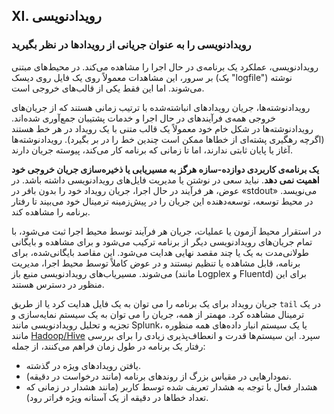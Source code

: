 ## XI. رویدادنویسی
### رویدادنویسی را به عنوان جریانی از رویدادها در نظر بگیرید

رویدادنویسی، عملکرد یک برنامه‌ی در حال اجرا را مشاهده می‌کند. در محیط‌های مبتنی بر سرور، این مشاهدات معمولاً روی یک فایل روی دیسک (یک "logfile") نوشته می‌شوند. اما این فقط یکی از قالب‌های خروجی است.

رویدادنوشته‌ها، جریان رویدادهای انباشته‌شده با ترتیب زمانی هستند که از جریان‌های خروجی همه‌ی فرآیندهای در حال اجرا و خدمات پشتیبان جمع‌آوری شده‌اند. رویدادنوشته‌ها در شکل خام خود معمولاً یک قالب متنی با یک رویداد در هر خط هستند (اگرچه رهگیری پشته‌ای از خطاها ممکن است چندین خط را در بر بگیرد). رویدادنوشته‌ها آغاز یا پایان ثابتی ندارند، اما تا زمانی که برنامه کار می‌کند، پیوسته جریان دارند.

**یک برنامه‌ی کاربردی دوازده-سازه هرگز به مسیریابی یا ذخیره‌سازی جریان خروجی خود اهمیت نمی دهد**. نباید سعی در نوشتن یا مدیریت فایل‌های رویدادنویسی داشته باشد. در عوض، هر فرآیند در حال اجرا، جریان رویداد خود را بدون بافر در «stdout» می‌نویسد. در محیط توسعه، توسعه‌دهنده این جریان را در پیش‌زمینه ترمینال خود می‌بیند تا رفتار برنامه را مشاهده کند.

در استقرار محیط آزمون یا عملیات، جریان هر فرآیند توسط محیط اجرا ثبت می‌شود، با تمام جریان‌های رویدادنویسی دیگر از برنامه ترکیب می‌شود و برای مشاهده و بایگانی طولانی‌مدت به یک یا چند مقصد نهایی هدایت می‌شود. این مقاصد بایگانی‌شده، برای برنامه، قابل مشاهده یا تنظیم نیستند و در عوض کاملاً توسط محیط اجرا، مدیریت می‌شوند. مسیریاب‌های رویدادنویسی منبع باز (مانند Logplex و Fluentd) برای این منظور در دسترس هستند.

جریان رویداد برای یک برنامه را می توان به یک فایل هدایت کرد یا از طریق `tail` در یک ترمینال مشاهده کرد. مهمتر از همه، جریان را می توان به یک سیستم نمایه‌سازی و تجزیه و تحلیل رویدادنویسی مانند Splunk، یا یک سیستم انبار داده‌های همه منظوره مانند [Hadoop/Hive](http://hive.apache.org/) سپرد. این سیستم‌ها قدرت و انعطاف‌پذیری زیادی را برای بررسی رفتار یک برنامه در طول زمان فراهم می‌کنند، از جمله:

* یافتن رویدادهای ویژه در گذشته.
* نمودارهایی در مقیاس بزرگ از روندهای برنامه (مانند درخواست در دقیقه).
* هشدار فعال با توجه به هشدار تعریف شده توسط کاربر (مانند هشدار در زمانی که تعداد خطاها در دقیقه از یک آستانه ویژه فراتر رود).